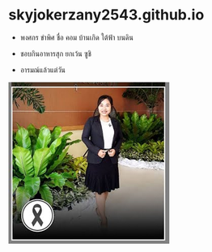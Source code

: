 # skyjokerzany2543.github.io
* พงศกร ขำพิศ ชื่อ คอม บ้านเกิด ใต้ฟ้า บนดิน

* ชอบกินอาหารสุก ยกเว้น ซูชิ

* อารมณ์แล้วแต่วัน

![image](14876687_10208895447760955_2433119769008389523_o.jpg)
